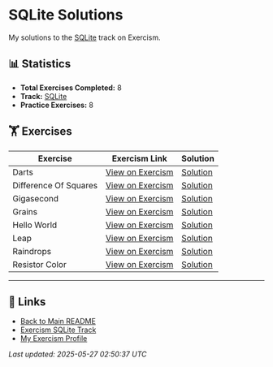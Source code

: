 # SQLite Solutions

My solutions to the [SQLite](https://exercism.org/tracks/sqlite) track on Exercism.

## 📊 Statistics

- **Total Exercises Completed:** 8
- **Track:** [SQLite](https://exercism.org/tracks/sqlite)
- **Practice Exercises:** 8

## 🏋️ Exercises

| Exercise | Exercism Link | Solution |
|----------|---------------|----------|
| Darts | [View on Exercism](https://exercism.org/tracks/sqlite/exercises/darts) | [Solution](darts/README.md) |
| Difference Of Squares | [View on Exercism](https://exercism.org/tracks/sqlite/exercises/difference-of-squares) | [Solution](difference-of-squares/README.md) |
| Gigasecond | [View on Exercism](https://exercism.org/tracks/sqlite/exercises/gigasecond) | [Solution](gigasecond/README.md) |
| Grains | [View on Exercism](https://exercism.org/tracks/sqlite/exercises/grains) | [Solution](grains/README.md) |
| Hello World | [View on Exercism](https://exercism.org/tracks/sqlite/exercises/hello-world) | [Solution](hello-world/README.md) |
| Leap | [View on Exercism](https://exercism.org/tracks/sqlite/exercises/leap) | [Solution](leap/README.md) |
| Raindrops | [View on Exercism](https://exercism.org/tracks/sqlite/exercises/raindrops) | [Solution](raindrops/README.md) |
| Resistor Color | [View on Exercism](https://exercism.org/tracks/sqlite/exercises/resistor-color) | [Solution](resistor-color/README.md) |

---

## 🔗 Links

- [Back to Main README](../README.md)
- [Exercism SQLite Track](https://exercism.org/tracks/sqlite)
- [My Exercism Profile](https://exercism.org/profiles/princemuel)

*Last updated: 2025-05-27 02:50:37 UTC*
